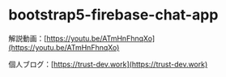 # bootstrap5-firebase-chat-app

解説動画：[https://youtu.be/ATmHnFhnqXo](https://youtu.be/ATmHnFhnqXo) 

個人ブログ：[https://trust-dev.work](https://trust-dev.work)
